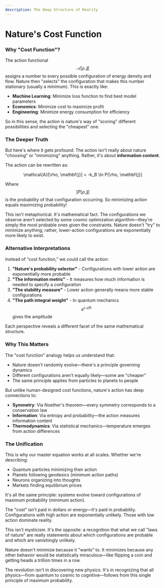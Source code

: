```yaml
---
description: The Deep Structure of Reality
---
```


# Nature's Cost Function

### Why "Cost Function"?

The action functional $$\mathcal{A}[\rho, \mathbf{j}]$$ assigns a number to every possible configuration of energy density and flow. Nature then "selects" the configuration that makes this number stationary (usually a minimum). This is exactly like:

* **Machine Learning**: Minimize loss function to find best model parameters
* **Economics**: Minimize cost to maximize profit
* **Engineering**: Minimize energy consumption for efficiency

So in this sense, the action is nature's way of "scoring" different possibilities and selecting the "cheapest" one.

### The Deeper Truth

But here's where it gets profound: The action isn't really about nature "choosing" or "minimizing" anything. Rather, it's about **information content**.

The action can be rewritten as:

<p align="center"><span class="math">\mathcal{A}[\rho, \mathbf{j}] = -k_B \ln P[\rho, \mathbf{j}]</span></p>

Where $$]P[\rho, \mathbf{j}]$$ is the probability of that configuration occurring. So minimizing action equals maximizing probability!

This isn't metaphorical. It's mathematical fact. The configurations we observe aren't selected by some cosmic optimization algorithm—they're simply the most probable ones given the constraints. Nature doesn't "try" to minimize anything; rather, lower-action configurations are exponentially more likely to exist.

### Alternative Interpretations

Instead of "cost function," we could call the action:

1. **"Nature's probability selector"** - Configurations with lower action are exponentially more probable
2. **"The information metric"** - It measures how much information is needed to specify a configuration
3. **"The stability measure"** - Lower action generally means more stable configurations
4. **"The path integral weight"** - In quantum mechanics $$e^{i\mathcal{A}/\hbar}$$ gives the amplitude

Each perspective reveals a different facet of the same mathematical structure.

### Why This Matters

The "cost function" analogy helps us understand that:

* Nature doesn't randomly evolve—there's a principle governing dynamics
* Different configurations aren't equally likely—some are "cheaper"
* The same principle applies from particles to planets to people

But unlike human-designed cost functions, nature's action has deep connections to:

* **Symmetry**: Via Noether's theorem—every symmetry corresponds to a conservation law
* **Information**: Via entropy and probability—the action measures information content
* **Thermodynamics**: Via statistical mechanics—temperature emerges from action differences

### The Unification

This is why our master equation works at all scales. Whether we're describing:

* Quantum particles minimizing their action
* Planets following geodesics (minimum action paths)
* Neurons organizing into thoughts
* Markets finding equilibrium prices

It's all the same principle: systems evolve toward configurations of maximum probability (minimum action).

The "cost" isn't paid in dollars or energy—it's paid in probability. Configurations with high action are exponentially unlikely. Those with low action dominate reality.

This isn't mysticism. It's the opposite: a recognition that what we call "laws of nature" are really statements about which configurations are probable and which are vanishingly unlikely.

Nature doesn't minimize because it "wants" to. It minimizes because any other behavior would be statistically miraculous—like flipping a coin and getting heads a trillion times in a row.

The revolution isn't in discovering new physics. It's in recognizing that all physics—from quantum to cosmic to cognitive—follows from this single principle of maximum probability.
